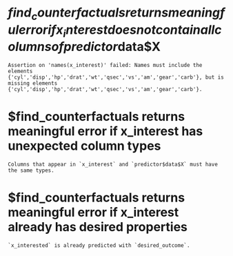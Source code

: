 # $find_counterfactuals returns meaningful error if x_interest does not contain all columns of predictor$data$X

    Assertion on 'names(x_interest)' failed: Names must include the elements {'cyl','disp','hp','drat','wt','qsec','vs','am','gear','carb'}, but is missing elements {'cyl','disp','hp','drat','wt','qsec','vs','am','gear','carb'}.

# $find_counterfactuals returns meaningful error if x_interest has unexpected column types

    Columns that appear in `x_interest` and `predictor$data$X` must have the same types.

# $find_counterfactuals returns meaningful error if x_interest already has desired properties

    `x_interested` is already predicted with `desired_outcome`.

